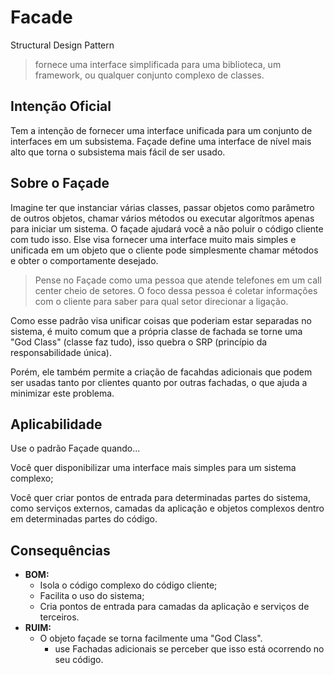 # Facade
Structural Design Pattern

> fornece uma interface simplificada para uma biblioteca, um 
> framework, ou qualquer conjunto complexo de classes.

## Intenção Oficial
Tem a intenção de fornecer uma interface unificada para um conjunto de interfaces em um subsistema.
Façade define uma interface de nível mais alto que torna o subsistema mais fácil de ser usado.

## Sobre o Façade
Imagine ter que instanciar várias classes, passar objetos como 
parâmetro de outros objetos, chamar vários métodos ou executar algorítmos apenas para iniciar um sistema.
O façade ajudará você a não poluir o código cliente com tudo isso. Else visa fornecer uma interface
muito mais simples e unificada em um objeto que o cliente pode simplesmente chamar métodos e 
obter o comportamente desejado.

> Pense no Façade como uma pessoa que atende telefones em um call center cheio de setores. O foco 
> dessa pessoa é coletar informações com o cliente para saber para qual setor direcionar a ligação.

Como esse padrão visa unificar coisas que poderiam estar separadas no sistema, é muito comum que a
 própria classe de fachada se torne uma "God Class" (classe faz tudo), isso quebra o SRP (princípio
 da responsabilidade única). 

Porém, ele também permite a criação de facahdas adicionais que podem ser usadas tanto por clientes 
quanto por outras fachadas, o que ajuda a minimizar este problema.

## Aplicabilidade 
Use o padrão Façade quando...

Você quer disponibilizar uma interface mais simples para um sistema complexo;

Você quer criar pontos de entrada para determinadas partes do sistema, como serviços externos, camadas 
da aplicação e objetos complexos dentro em determinadas partes do código.

## Consequências
- **BOM:**
  - Isola o código complexo do código cliente;
  - Facilita o uso do sistema;
  - Cria pontos de entrada para camadas da aplicação e serviços de terceiros.
- **RUIM:**
  - O objeto façade se torna facilmente uma "God Class".
    - use Fachadas adicionais se perceber que isso está ocorrendo no seu código.